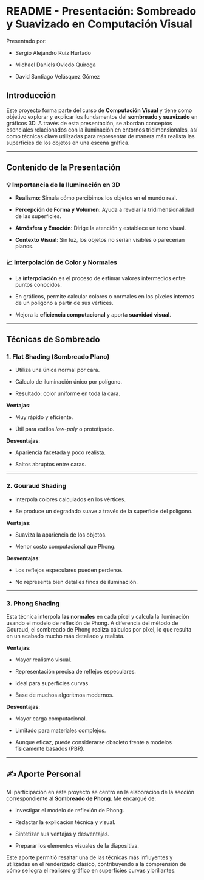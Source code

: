 
# README - Presentación: Sombreado y Suavizado en Computación Visual

Presentado por:

- Sergio Alejandro Ruiz Hurtado

- Michael Daniels Oviedo Quiroga

- David Santiago Velásquez Gómez
  

## Introducción

  

Este proyecto forma parte del curso de **Computación Visual** y tiene como objetivo explorar y explicar los fundamentos del **sombreado y suavizado** en gráficos 3D. A través de esta presentación, se abordan conceptos esenciales relacionados con la iluminación en entornos tridimensionales, así como técnicas clave utilizadas para representar de manera más realista las superficies de los objetos en una escena gráfica.

  

---

  

## Contenido de la Presentación

  

### 💡 Importancia de la Iluminación en 3D

  

-  **Realismo**: Simula cómo percibimos los objetos en el mundo real.

-  **Percepción de Forma y Volumen**: Ayuda a revelar la tridimensionalidad de las superficies.

-  **Atmósfera y Emoción**: Dirige la atención y establece un tono visual.

-  **Contexto Visual**: Sin luz, los objetos no serían visibles o parecerían planos.

  

### 📈 Interpolación de Color y Normales

  

- La **interpolación** es el proceso de estimar valores intermedios entre puntos conocidos.

- En gráficos, permite calcular colores o normales en los píxeles internos de un polígono a partir de sus vértices.

- Mejora la **eficiencia computacional** y aporta **suavidad visual**.

  

---

  

## Técnicas de Sombreado

  

### 1. **Flat Shading (Sombreado Plano)**

  

- Utiliza una única normal por cara.

- Cálculo de iluminación único por polígono.

- Resultado: color uniforme en toda la cara.

  

**Ventajas**:

- Muy rápido y eficiente.

- Útil para estilos *low-poly* o prototipado.

  

**Desventajas**:

- Apariencia facetada y poco realista.

- Saltos abruptos entre caras.

  

---

  

### 2. **Gouraud Shading**

  

- Interpola colores calculados en los vértices.

- Se produce un degradado suave a través de la superficie del polígono.

  

**Ventajas**:

- Suaviza la apariencia de los objetos.

- Menor costo computacional que Phong.

  

**Desventajas**:

- Los reflejos especulares pueden perderse.

- No representa bien detalles finos de iluminación.

  

---

  

### 3. **Phong Shading**

  

Esta técnica interpola **las normales** en cada píxel y calcula la iluminación usando el modelo de reflexión de Phong. A diferencia del método de Gouraud, el sombreado de Phong realiza cálculos por píxel, lo que resulta en un acabado mucho más detallado y realista.

  

**Ventajas**:

- Mayor realismo visual.

- Representación precisa de reflejos especulares.

- Ideal para superficies curvas.

- Base de muchos algoritmos modernos.

  

**Desventajas**:

- Mayor carga computacional.

- Limitado para materiales complejos.

- Aunque eficaz, puede considerarse obsoleto frente a modelos físicamente basados (PBR).

  

---

  

## ✍️ Aporte Personal

  

Mi participación en este proyecto se centró en la elaboración de la sección correspondiente al **Sombreado de Phong**. Me encargué de:

  

- Investigar el modelo de reflexión de Phong.

- Redactar la explicación técnica y visual.

- Sintetizar sus ventajas y desventajas.

- Preparar los elementos visuales de la diapositiva.

  

Este aporte permitió resaltar una de las técnicas más influyentes y utilizadas en el renderizado clásico, contribuyendo a la comprensión de cómo se logra el realismo gráfico en superficies curvas y brillantes.

  

